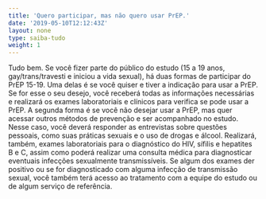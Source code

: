 ```yaml
---
title: 'Quero participar, mas não quero usar PrEP.'
date: '2019-05-10T12:12:43Z'
layout: none
type: saiba-tudo
weight: 1
---
```

Tudo bem. Se você fizer parte do público do estudo (15 a 19 anos, gay/trans/travesti e iniciou a vida sexual), há duas formas de participar do PrEP 15-19. Uma delas é se você quiser e tiver a indicação para usar a PrEP. Se for esse o seu desejo, você receberá todas as informações necessárias e realizará os exames laboratoriais e clínicos para verifica se pode usar a PrEP. A segunda forma é se você não desejar usar a PrEP, mas quer acessar outros métodos de prevenção e ser acompanhado no estudo. Nesse caso, você deverá responder as entrevistas sobre questões pessoais, como suas práticas sexuais e o uso de drogas e álcool. Realizará, também, exames laboratoriais para o diagnóstico do HIV, sífilis e hepatites B e C, assim como poderá realizar uma consulta médica para diagnosticar eventuais infecções sexualmente transmissíveis. Se algum dos exames der positivo ou se for diagnosticado com alguma infecção de transmissão sexual, você também terá acesso ao tratamento com a equipe do estudo ou de algum serviço de referência.

